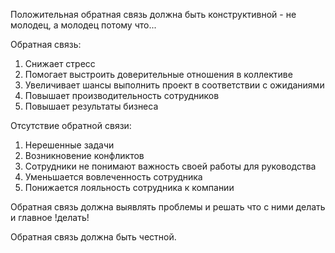 Положительная обратная связь должна быть конструктивной - не молодец, а молодец потому что...  

Обратная связь:

1. Снижает стресс
2. Помогает выстроить доверительные отношения в коллективе 
3. Увеличивает шансы выполнить проект в соответствии с ожиданиями
4. Повышает производительность сотрудников 
5. Повышает результаты бизнеса


Отсутствие обратной связи:
1. Нерешенные задачи
2. Возникновение конфликтов
3. Сотрудники не понимают важность своей работы для руководства 
4. Уменьшается вовлеченность сотрудника 
5. Понижается лояльность сотрудника к компании 


Обратная связь должна выявлять проблемы и решать что с ними делать и главное !делать! 

Обратная связь должна быть честной. 